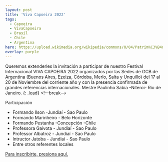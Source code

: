 ```yaml
---
layout: post
title: 'Viva Capoeira 2022'
tags:
  - Capoeira
  - VivaCapoeira
  - Brasil
  - Chile
  - Argentina
hero: https://upload.wikimedia.org/wikipedia/commons/0/04/Patrim%C3%B4nio_Imaterial_Capoeira_%2849188736031%29.jpg
overlay: purple
---
```


Queremos extenderles la invitación a participar de nuestro Festival Internacional VIVA CAPOEIRA 2022 organizados por las Sedes de GCB de Argentina (Buenos Aires, Ezeiza, Córdoba, Merlo, Salta y Unquillo) del 17 al 20 de Noviembre del corriente año y con la presencia confirmada de grandes referencias internacionales. Mestre Paulinho Sabia -Niteroi- Río de Janeiro.
{: .lead}
<!–-break-–>

Participación
- Formando Ilson -Jundiaí - Sao Paulo
- Formando Marinheiro - Belo Horizonte
- Formando Pestanha -Concepción -Chile
- Professora Gaivota - Jundiaí - Sao Paulo
- Professor Albatroz - Jundiaí - Sao Paulo
- Intructor Jatoba - Jundiaí - Sao Paulo
- Entre otros referentes locales

[Para inscribirte, presiona aquí.](https://docs.google.com/forms/d/e/1FAIpQLSfo-5eURD9AgGeM8nLL0OYGVsQ10OxrKjbmFCE6pg0QQfMgDA/viewform)